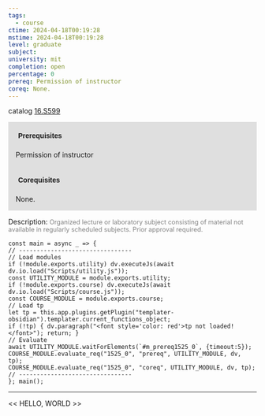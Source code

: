 ```yaml
---
tags:
  - course
ctime: 2024-04-18T00:19:28
mstime: 2024-04-18T00:19:28
level: graduate
subject: 
university: mit
completion: open
percentage: 0
prereq: Permission of instructor
coreq: None.
---
```


catalog [16.S599](http://student.mit.edu/catalog/m16b.html#16.S599)

<span style="display: block; padding: 15px; background-color: rgb(100, 100, 100, 0.2);"><font id="m_prereq1525_0" style="display: block; font-family: Arial, sans-serif; font-weight: bold; padding: 5px">Prerequisites</font><br><span id="prereq1525_0">Permission of instructor</span></span>
<span style="display: block; padding: 15px; background-color: rgb(100, 100, 100, 0.2);"><font id="m_coreq1525_0" style="display: block; font-family: Arial, sans-serif; font-weight: bold; padding: 5px">Corequisites</font><br><span id="coreq1525_0">None.</span></span>

<font style="">Description:</font>
<font style="color: grey; font-size: 0.8rem;">Organized lecture or laboratory subject consisting of material not available in regularly scheduled subjects. Prior approval required.</font>

```dataviewjs
const main = async _ => {
// --------------------------------
// Load modules
if (!module.exports.utility) dv.executeJs(await dv.io.load("Scripts/utility.js"));
const UTILITY_MODULE = module.exports.utility;
if (!module.exports.course) dv.executeJs(await dv.io.load("Scripts/course.js"));
const COURSE_MODULE = module.exports.course;
// Load tp
let tp = this.app.plugins.getPlugin("templater-obsidian").templater.current_functions_object;
if (!tp) { dv.paragraph("<font style='color: red'>tp not loaded!</font>"); return; }
// Evaluate
await UTILITY_MODULE.waitForElements(`#m_prereq1525_0`, {timeout:5});
COURSE_MODULE.evaluate_req("1525_0", "prereq", UTILITY_MODULE, dv, tp);
COURSE_MODULE.evaluate_req("1525_0", "coreq", UTILITY_MODULE, dv, tp);
// --------------------------------
}; main();
```

---

<< HELLO, WORLD >>
